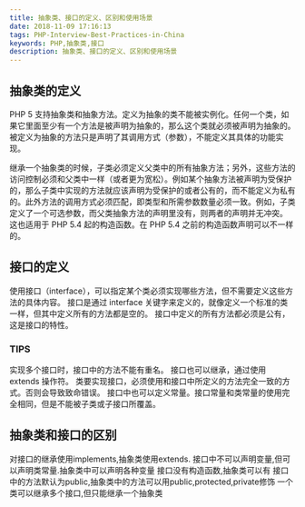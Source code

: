 ```yaml
---
title: 抽象类、接口的定义、区别和使用场景
date: 2018-11-09 17:16:13
tags: PHP-Interview-Best-Practices-in-China
keywords: PHP,抽象类,接口
description: 抽象类、接口的定义、区别和使用场景
---
```


## 抽象类的定义

PHP 5 支持抽象类和抽象方法。定义为抽象的类不能被实例化。任何一个类，如果它里面至少有一个方法是被声明为抽象的，那么这个类就必须被声明为抽象的。被定义为抽象的方法只是声明了其调用方式（参数），不能定义其具体的功能实现。

继承一个抽象类的时候，子类必须定义父类中的所有抽象方法；另外，这些方法的访问控制必须和父类中一样（或者更为宽松）。例如某个抽象方法被声明为受保护的，那么子类中实现的方法就应该声明为受保护的或者公有的，而不能定义为私有的。此外方法的调用方式必须匹配，即类型和所需参数数量必须一致。例如，子类定义了一个可选参数，而父类抽象方法的声明里没有，则两者的声明并无冲突。 这也适用于 PHP 5.4 起的构造函数。在 PHP 5.4 之前的构造函数声明可以不一样的。

## 接口的定义

使用接口（interface），可以指定某个类必须实现哪些方法，但不需要定义这些方法的具体内容。
接口是通过 interface 关键字来定义的，就像定义一个标准的类一样，但其中定义所有的方法都是空的。
接口中定义的所有方法都必须是公有，这是接口的特性。

### TIPS

 实现多个接口时，接口中的方法不能有重名。
 接口也可以继承，通过使用 extends 操作符。
 类要实现接口，必须使用和接口中所定义的方法完全一致的方式。否则会导致致命错误。
 接口中也可以定义常量。接口常量和类常量的使用完全相同，但是不能被子类或子接口所覆盖。

## 抽象类和接口的区别

对接口的继承使用implements,抽象类使用extends.
接口中不可以声明变量,但可以声明类常量.抽象类中可以声明各种变量
接口没有构造函数,抽象类可以有
接口中的方法默认为public,抽象类中的方法可以用public,protected,private修饰
一个类可以继承多个接口,但只能继承一个抽象类

